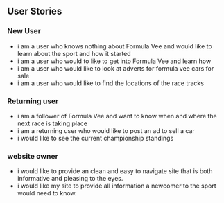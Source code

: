## User Stories
### New User
* i am a user who knows nothing about Formula Vee and would like to learn about the sport and how it started
* i am a user who would to like to get into Formula Vee and learn how 
* i am a user who would like to look at adverts for formula vee cars for sale
* i am a user who would like to find the locations of the race tracks

### Returning user 
* i am a follower of Formula Vee and want to know when and where the next race is taking place
* i am a returning user who would like to post an ad to sell a car
* i would like to see the current championship standings

### website owner 
* i would like to provide an clean and easy to navigate site that is both informative and pleasing to the eyes. 
* i would like my site to provide all information a newcomer to the sport would need to know.
